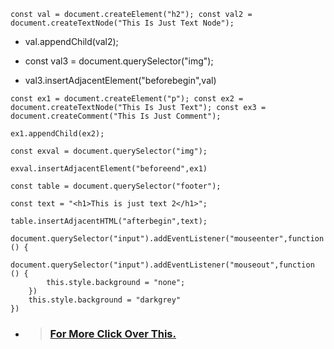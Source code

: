 `const val = document.createElement("h2");
const val2 = document.createTextNode("This Is Just Text Node");`

* val.appendChild(val2);

* const val3 = document.querySelector("img");

* val3.insertAdjacentElement("beforebegin",val)

`const ex1 = document.createElement("p");
const ex2 = document.createTextNode("This Is Just Text");
const ex3 = document.createComment("This Is Just Comment");`

    ex1.appendChild(ex2);

    const exval = document.querySelector("img");

    exval.insertAdjacentElement("beforeend",ex1)

    const table = document.querySelector("footer");

    const text = "<h1>This is just text 2</h1>";

    table.insertAdjacentHTML("afterbegin",text);

    document.querySelector("input").addEventListener("mouseenter",function () {
        document.querySelector("input").addEventListener("mouseout",function () {
            this.style.background = "none";
        })
        this.style.background = "darkgrey"
    })

* > ### [For More Click Over This.](../Js/createMethods.js)